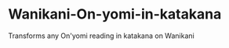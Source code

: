 Wanikani-On-yomi-in-katakana
============================

Transforms any On'yomi reading in katakana on Wanikani
